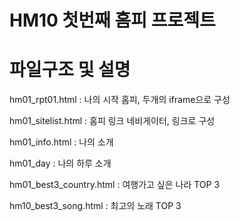 # HM10 첫번째 홈피 프로젝트

# 파일구조 및 설명

hm01_rpt01.html : 나의 시작 홈피, 두개의 iframe으로 구성

hm01_sitelist.html : 홈피 링크 네비게이터, 링크로 구성

hm01_info.html : 나의 소개

hm01_day : 나의 하루 소개

hm01_best3_country.html : 여행가고 싶은 나라 TOP 3

hm10_best3_song.html : 최고의 노래 TOP 3
